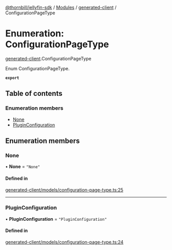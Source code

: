 [@thornbill/jellyfin-sdk](../README.md) / [Modules](../modules.md) / [generated-client](../modules/generated_client.md) / ConfigurationPageType

# Enumeration: ConfigurationPageType

[generated-client](../modules/generated_client.md).ConfigurationPageType

Enum ConfigurationPageType.

**`export`**

## Table of contents

### Enumeration members

- [None](generated_client.ConfigurationPageType.md#none)
- [PluginConfiguration](generated_client.ConfigurationPageType.md#pluginconfiguration)

## Enumeration members

### None

• **None** = `"None"`

#### Defined in

[generated-client/models/configuration-page-type.ts:25](https://github.com/thornbill/jellyfin-sdk-typescript/blob/1142a3e/src/generated-client/models/configuration-page-type.ts#L25)

___

### PluginConfiguration

• **PluginConfiguration** = `"PluginConfiguration"`

#### Defined in

[generated-client/models/configuration-page-type.ts:24](https://github.com/thornbill/jellyfin-sdk-typescript/blob/1142a3e/src/generated-client/models/configuration-page-type.ts#L24)
